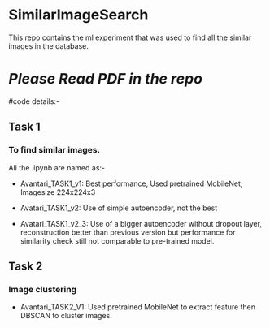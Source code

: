 # SimilarImageSearch
This repo contains the ml experiment that was used to find all the similar images in the database.

# ___Please Read PDF in the repo___

#code details:- 
## Task 1
### To find similar images.

All the .ipynb are named as:- 

 * Avantari_TASK1_v1: Best performance, Used pretrained MobileNet, Imagesize 224x224x3
  
 * Avatari_TASK1_v2: Use of simple autoencoder, not the best
  
 * Avatari_TASK1_v2_3: Use of a bigger autoencoder without dropout layer, reconstruction better  than previous version but performance for similarity check still not comparable to pre-trained model.

## Task 2
### Image clustering
  * Avantari_TASK2_V1: Used pretrained MobileNet to extract feature then DBSCAN to cluster images.
